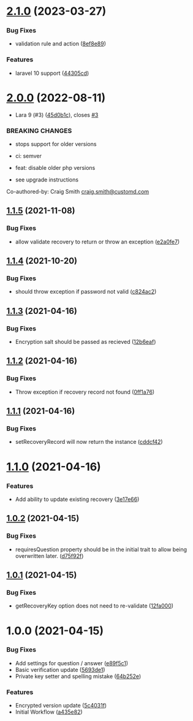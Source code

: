 # [2.1.0](https://github.com/customd/user-security-recovery/compare/v2.0.0...v2.1.0) (2023-03-27)


### Bug Fixes

* validation rule and action ([8ef8e89](https://github.com/customd/user-security-recovery/commit/8ef8e897d6203a8e5e245040659738914628a5dd))


### Features

* laravel 10 support ([44305cd](https://github.com/customd/user-security-recovery/commit/44305cded59d9dc3f9ee4a4d14ee650b1b368cf4))

# [2.0.0](https://github.com/customd/user-security-recovery/compare/v1.1.5...v2.0.0) (2022-08-11)


* Lara 9 (#3) ([45d0b1c](https://github.com/customd/user-security-recovery/commit/45d0b1c13ca22352a2b442a8a4e53d28252093b6)), closes [#3](https://github.com/customd/user-security-recovery/issues/3)


### BREAKING CHANGES

* stops support for older versions

* ci: semver

* feat: disable older php versions
* see upgrade instructions

Co-authored-by: Craig Smith <craig.smith@customd.com>

## [1.1.5](https://github.com/customd/user-security-recovery/compare/v1.1.4...v1.1.5) (2021-11-08)


### Bug Fixes

* allow validate recovery to return or throw an exception ([e2a0fe7](https://github.com/customd/user-security-recovery/commit/e2a0fe7733a2c69af6d67522014102f92cd2b427))

## [1.1.4](https://github.com/customd/user-security-recovery/compare/v1.1.3...v1.1.4) (2021-10-20)


### Bug Fixes

* should throw exception if password not valid ([c824ac2](https://github.com/customd/user-security-recovery/commit/c824ac262b06138f748bc517b33a32228f39548b))

## [1.1.3](https://github.com/customd/user-security-recovery/compare/v1.1.2...v1.1.3) (2021-04-16)


### Bug Fixes

* Encryption salt should be passed as recieved ([12b6eaf](https://github.com/customd/user-security-recovery/commit/12b6eaf618505b7584d06dc0b47b9657639f4291))

## [1.1.2](https://github.com/customd/user-security-recovery/compare/v1.1.1...v1.1.2) (2021-04-16)


### Bug Fixes

* Throw exception if recovery record not found ([0ff1a76](https://github.com/customd/user-security-recovery/commit/0ff1a76c2430fcc2009585e2fa6dc2c1723dc3f2))

## [1.1.1](https://github.com/customd/user-security-recovery/compare/v1.1.0...v1.1.1) (2021-04-16)


### Bug Fixes

* setRecoveryRecord will now return the instance ([cddcf42](https://github.com/customd/user-security-recovery/commit/cddcf42bed4c05e1c89682822697aa34ff721797))

# [1.1.0](https://github.com/customd/user-security-recovery/compare/v1.0.2...v1.1.0) (2021-04-16)


### Features

* Add ability to update existing recovery ([3e17e66](https://github.com/customd/user-security-recovery/commit/3e17e66a7917a933c35d265b02fec47218cad6c8))

## [1.0.2](https://github.com/customd/user-security-recovery/compare/v1.0.1...v1.0.2) (2021-04-15)


### Bug Fixes

* requiresQuestion property should be in the initial trait to allow being overwritten later. ([d75f92f](https://github.com/customd/user-security-recovery/commit/d75f92f27c7a38cf40bc6aed21d29847e2db51b2))

## [1.0.1](https://github.com/customd/user-security-recovery/compare/v1.0.0...v1.0.1) (2021-04-15)


### Bug Fixes

* getRecoveryKey option does not need to re-validate ([12fa000](https://github.com/customd/user-security-recovery/commit/12fa0006137e1fa9f1e7f0fd83523c391a95dd81))

# 1.0.0 (2021-04-15)


### Bug Fixes

* Add settings for question / answer ([e89f5c1](https://github.com/customd/user-security-recovery/commit/e89f5c1ad22926cdfae0040ecbffd380d0ddda80))
* Basic verification update ([5693de1](https://github.com/customd/user-security-recovery/commit/5693de11efba7b371049cb638a3d789152d1dd6e))
* Private key setter and spelling mistake ([64b252e](https://github.com/customd/user-security-recovery/commit/64b252e1eda75c19fec210455deace29541b8a2c))


### Features

* Encrypted version update ([5c4031f](https://github.com/customd/user-security-recovery/commit/5c4031fefff1e76df98b0768cf13967a543026dc))
* Initial Workflow ([a435e82](https://github.com/customd/user-security-recovery/commit/a435e82b0cd61c43517ae0291ef11db39244475a))
